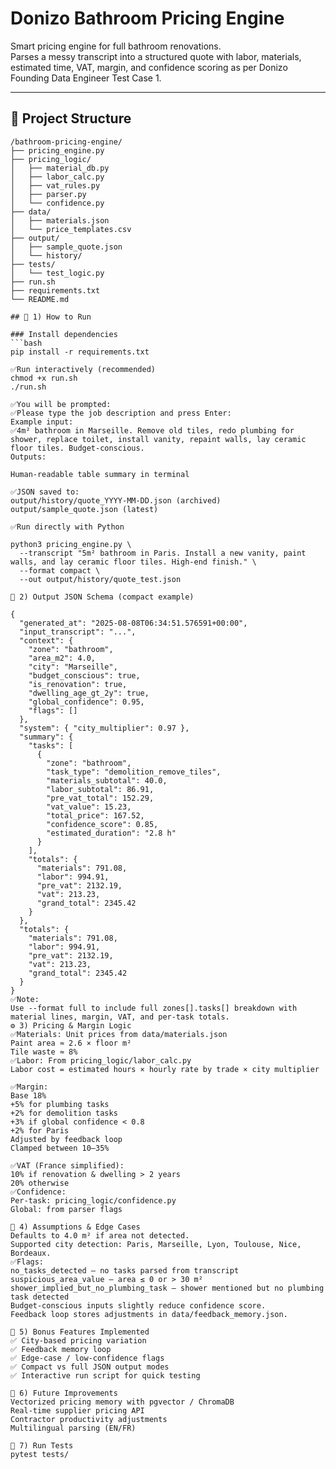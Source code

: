 # Donizo Bathroom Pricing Engine

Smart pricing engine for full bathroom renovations.  
Parses a messy transcript into a structured quote with labor, materials, estimated time, VAT, margin, and confidence scoring as per Donizo Founding Data Engineer Test Case 1.

---

## 📂 Project Structure
```plaintext
/bathroom-pricing-engine/
├── pricing_engine.py
├── pricing_logic/
│   ├── material_db.py
│   ├── labor_calc.py
│   ├── vat_rules.py
│   ├── parser.py
│   └── confidence.py
├── data/
│   ├── materials.json
│   └── price_templates.csv
├── output/
│   ├── sample_quote.json
│   └── history/
├── tests/
│   └── test_logic.py
├── run.sh
├── requirements.txt
└── README.md

## 🚀 1) How to Run

### Install dependencies
```bash
pip install -r requirements.txt

✅Run interactively (recommended)
chmod +x run.sh
./run.sh

✅You will be prompted:
✅Please type the job description and press Enter:
Example input:
✅4m² bathroom in Marseille. Remove old tiles, redo plumbing for shower, replace toilet, install vanity, repaint walls, lay ceramic floor tiles. Budget-conscious.
Outputs:

Human-readable table summary in terminal

✅JSON saved to:
output/history/quote_YYYY-MM-DD.json (archived)
output/sample_quote.json (latest)

✅Run directly with Python

python3 pricing_engine.py \
  --transcript "5m² bathroom in Paris. Install a new vanity, paint walls, and lay ceramic floor tiles. High-end finish." \
  --format compact \
  --out output/history/quote_test.json

📄 2) Output JSON Schema (compact example)

{
  "generated_at": "2025-08-08T06:34:51.576591+00:00",
  "input_transcript": "...",
  "context": {
    "zone": "bathroom",
    "area_m2": 4.0,
    "city": "Marseille",
    "budget_conscious": true,
    "is_renovation": true,
    "dwelling_age_gt_2y": true,
    "global_confidence": 0.95,
    "flags": []
  },
  "system": { "city_multiplier": 0.97 },
  "summary": {
    "tasks": [
      {
        "zone": "bathroom",
        "task_type": "demolition_remove_tiles",
        "materials_subtotal": 40.0,
        "labor_subtotal": 86.91,
        "pre_vat_total": 152.29,
        "vat_value": 15.23,
        "total_price": 167.52,
        "confidence_score": 0.85,
        "estimated_duration": "2.8 h"
      }
    ],
    "totals": {
      "materials": 791.08,
      "labor": 994.91,
      "pre_vat": 2132.19,
      "vat": 213.23,
      "grand_total": 2345.42
    }
  },
  "totals": {
    "materials": 791.08,
    "labor": 994.91,
    "pre_vat": 2132.19,
    "vat": 213.23,
    "grand_total": 2345.42
  }
}
✅Note:
Use --format full to include full zones[].tasks[] breakdown with material lines, margin, VAT, and per-task totals.
⚙️ 3) Pricing & Margin Logic
✅Materials: Unit prices from data/materials.json
Paint area ≈ 2.6 × floor m²
Tile waste ≈ 8%
✅Labor: From pricing_logic/labor_calc.py
Labor cost = estimated hours × hourly rate by trade × city multiplier

✅Margin:
Base 18%
+5% for plumbing tasks
+2% for demolition tasks
+3% if global confidence < 0.8
+2% for Paris
Adjusted by feedback loop
Clamped between 10–35%

✅VAT (France simplified):
10% if renovation & dwelling > 2 years
20% otherwise
✅Confidence:
Per-task: pricing_logic/confidence.py
Global: from parser flags

📌 4) Assumptions & Edge Cases
Defaults to 4.0 m² if area not detected.
Supported city detection: Paris, Marseille, Lyon, Toulouse, Nice, Bordeaux.
✅Flags:
no_tasks_detected — no tasks parsed from transcript
suspicious_area_value — area ≤ 0 or > 30 m²
shower_implied_but_no_plumbing_task — shower mentioned but no plumbing task detected
Budget-conscious inputs slightly reduce confidence score.
Feedback loop stores adjustments in data/feedback_memory.json.

🧠 5) Bonus Features Implemented
✅ City-based pricing variation
✅ Feedback memory loop
✅ Edge-case / low-confidence flags
✅ Compact vs full JSON output modes
✅ Interactive run script for quick testing

🔮 6) Future Improvements
Vectorized pricing memory with pgvector / ChromaDB
Real-time supplier pricing API
Contractor productivity adjustments
Multilingual parsing (EN/FR)

🧪 7) Run Tests
pytest tests/





